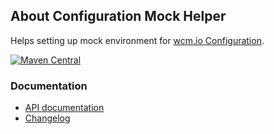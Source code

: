 ## About Configuration Mock Helper

Helps setting up mock environment for [wcm.io Configuration][config].

[![Maven Central](https://maven-badges.herokuapp.com/maven-central/io.wcm/io.wcm.testing.wcm-io-mock.config/badge.svg)](https://maven-badges.herokuapp.com/maven-central/io.wcm/io.wcm.testing.wcm-io-mock.config)


### Documentation

* [API documentation](apidocs/)
* [Changelog](changes-report.html)


[config]: http://wcm.io/config/
